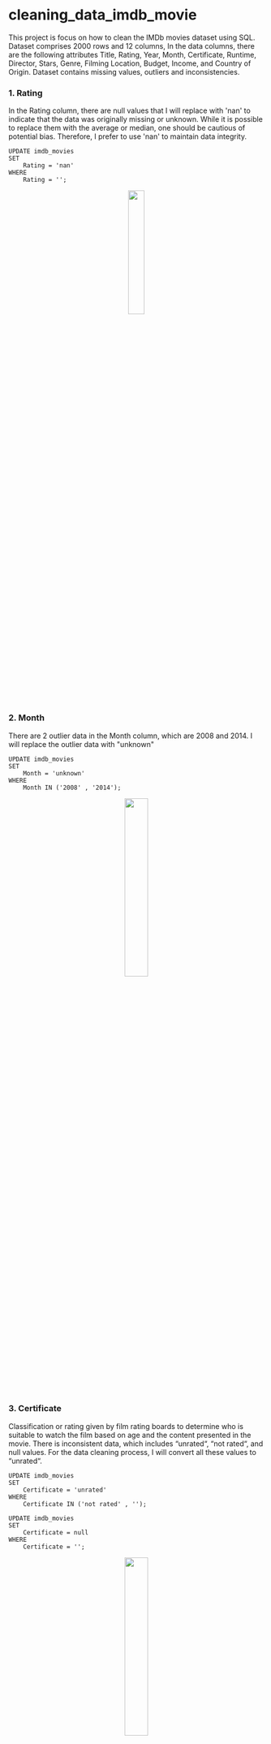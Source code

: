 # cleaning_data_imdb_movie
This project is focus on how to clean the IMDb movies dataset using SQL. Dataset comprises 2000 rows and 12 columns, In the data columns, there are the following attributes Title, Rating, Year, Month, Certificate, Runtime, Director, Stars, Genre, Filming Location, Budget, Income, and Country of Origin. Dataset contains missing values, outliers and inconsistencies.

### 1. Rating 
In the Rating column, there are null values that I will replace with 'nan' to indicate that the data was originally missing or unknown. While it is possible to replace them with the average or median, one should be cautious of potential bias. Therefore, I prefer to use 'nan' to maintain data integrity.

```
UPDATE imdb_movies 
SET 
    Rating = 'nan'
WHERE
    Rating = '';
```
<!--- ![2  Rating4](https://github.com/ulumbagas/cleaning_data_imdb_movie/assets/58242856/28d83327-c3ec-44cf-aaa4-5e685547912f) --->

<p align="center" width="25%">
    <img width="25%" src="https://github.com/ulumbagas/cleaning_data_imdb_movie/assets/58242856/28d83327-c3ec-44cf-aaa4-5e685547912f"> 
</p>
<br/>

### 2.  Month
There are 2 outlier data in the Month column, which are 2008 and 2014. I will replace the outlier data with "unknown"

```
UPDATE imdb_movies 
SET 
    Month = 'unknown'
WHERE
    Month IN ('2008' , '2014');
```



<!--- ![image](https://github.com/ulumbagas/cleaning_data_imdb_movie/assets/58242856/96374ae5-009f-4d28-9c70-3f29e0927bcc) --->

<p align="center" width="30%">
    <img width="30%" src="https://github.com/ulumbagas/cleaning_data_imdb_movie/assets/58242856/96374ae5-009f-4d28-9c70-3f29e0927bcc"> 
</p>

### 3.  Certificate
Classification or rating given by film rating boards to determine who is suitable to watch the film based on age and the content presented in the movie. There is inconsistent data, which includes “unrated“, “not rated“, and null values. For the data cleaning process, I will convert all these values to “unrated“.

```
UPDATE imdb_movies 
SET 
    Certificate = 'unrated'
WHERE
    Certificate IN ('not rated' , '');
```

```
UPDATE imdb_movies 
SET 
    Certificate = null
WHERE
    Certificate = '';
```
<!--- ![image](https://github.com/ulumbagas/cleaning_data_imdb_movie/assets/58242856/5f1ed541-a860-43f8-94f9-3660c27090f7) --->

<p align="center" width="30%">
    <img width="30%" src="https://github.com/ulumbagas/cleaning_data_imdb_movie/assets/58242856/5f1ed541-a860-43f8-94f9-3660c27090f7"> 
</p>


### 3. Filming location
Film location column contains inconsistent data and noise, such as "UK" and "United Kingdom", as well as "Official Facebook" which does not indicate a specific location. Next, "Official Facebook" will be replaced with "Unknown", "The Netherland" will be replaced with "Netherlands", and "UK" will be replaced with "United Kingdom".

```
UPDATE imdb_movies
SET
    Filming_location = 
    CASE 
        WHEN Filming_location = 'The Netherlands' THEN 'Netherlands'
        WHEN Filming_location = 'Official Facebook' THEN 'unknown'
        WHEN Filming_location = 'UK' THEN 'United Kingdom'
        ELSE Filming_location
    END;
```
<!--- ![image](https://github.com/ulumbagas/cleaning_data_imdb_movie/assets/58242856/027dea53-8e1d-4446-91bf-999765713009) --->

<p align="center" width="50%">
    <img width="50%" src="https://github.com/ulumbagas/cleaning_data_imdb_movie/assets/58242856/027dea53-8e1d-4446-91bf-999765713009"> 
</p>

### 4. Budget
In the Budget column there are nominal film production costs, but there is also data such as "Unknown" and various currencies like Dollar, Euro, Rupee, and others. The first step is to clean unnecessary characters, such as spaces and commas, and replace "Unknown" with 0. I changed "Unknown" to 0 because I will later change the data type to BIGINT.

created a new column called "Budget_USD."
```
ALTER TABLE imdb_movies
ADD COLUMN Budget_USD TEXT
```

TRIM() function is used to remove leading and trailing spaces
```
UPDATE imdb_movies 
SET 
    Budget_USD = TRIM(Budget_USD);
```
Replace "unknown" with 0 and delete comma
```
UPDATE imdb_movies
SET Budget_USD = CASE
	WHEN Budget_USD = 'Unknown' THEN 0
    ELSE REPLACE(Budget_USD, ',', '')
END;
```
delete unnecessary currency symbol
```
update imdb_movies set  Budget_USD = 
Case 
when left(Budget_USD,3)= 'CA$' then replace(Budget_USD,'CA$','')
when left(Budget_USD,3)= 'SEK' then replace(Budget_USD,'SEK','')
when left(Budget_USD,3)= 'DKK' then replace(Budget_USD,'DKK','')
when left(Budget_USD,2)= 'A$' then replace(Budget_USD,'A$','')
when left(Budget_USD,3)= 'NOK' then replace(Budget_USD,'NOK','')
when left(Budget_USD,3)= 'CN¥' then replace(Budget_USD,'CN¥','')
when left(Budget_USD,1)= '€' then replace(Budget_USD,'€','')
when left(Budget_USD,1)= '₹' then replace(Budget_USD,'₹','')
when left(Budget_USD,1)= '£' then replace(Budget_USD,'£','')
when left(Budget_USD,1)= '₩' then replace(Budget_USD,'₩','')
when left(Budget_USD,1)= '¥' then replace(Budget_USD,'¥','')
when left(Budget_USD,1)= '$' then replace(Budget_USD,'$','')
else Budget_USD end;
```

changing the data type of the "budget" column to BIGINT
```
ALTER TABLE `cleaning_table`.`imdb_movies` 
CHANGE COLUMN `Budget_USD` `Budget_USD` BIGINT NULL DEFAULT NULL ;
```

convert all currencies to USD
```
UPDATE imdb_movies SET Budget_USD = 
	CASE 
	WHEN LEFT(Budget,1) = '€'   THEN Budget_USD * 1.10 
	WHEN LEFT(Budget,1) = '₹'   THEN Budget_USD * 0.012 
	WHEN LEFT(Budget,1) = '£'   THEN Budget_USD * 1.24 
	WHEN LEFT(Budget,1) = '₩'   THEN Budget_USD * 0.00076 
	WHEN LEFT(Budget,1) = '¥'   THEN Budget_USD * 0.00076 
	WHEN LEFT(Budget,3) = 'CA$' THEN Budget_USD * 0.754688 
	WHEN LEFT(Budget,3) = 'SEK' THEN Budget_USD * 0.095 
	WHEN LEFT(Budget,3) = 'DKK' THEN Budget_USD * 0.15 
	WHEN LEFT(Budget,2) = 'A$'  THEN Budget_USD * 0.667143 
	WHEN LEFT(Budget,3) = 'NOK' THEN Budget_USD * 0.098 
	WHEN LEFT(Budget,3) = 'CN¥' THEN Budget_USD * 0.13994
    else Budget_USD
	END;

```
After cleaning unnecessary symbols and converting currencies, this is the result

<!--- ![image](https://github.com/ulumbagas/cleaning_data_imdb_movie/assets/58242856/14c0b6e5-44ed-4c4f-80c4-800a7b398b93) --->

<p align="center" width="35%">
    <img width="35%" src="https://github.com/ulumbagas/cleaning_data_imdb_movie/assets/58242856/14c0b6e5-44ed-4c4f-80c4-800a7b398b93"> 
</p>

### 5. Income
Income refers to the total amount of money earned or generated by a film through various revenue streams, such as box office ticket sales, DVD and Blu-ray sales, and more. In this coloumn i found outlier data such as “unknown” and I replace it with 0. I change Income type data to BIGINT.

replace "Unknown" with 0
```
UPDATE imdb_movies 
SET 
    income = '0'
WHERE
    income = 'Unknown';
```
TRIM() function
```
UPDATE imdb_movies 
SET 
    income = TRIM(income);
```
delete unnecessary symbol
```
UPDATE imdb_movies 
SET 
    income = REPLACE(income, ',', '');

UPDATE imdb_movies 
SET 
    income = REPLACE(income, '$', '')
where income like '%$%';
```

change Incone type data to BIGINT
```
ALTER TABLE `cleaning_table`.`imdb_movies` 
CHANGE COLUMN `Income` `Income` BIGINT NULL DEFAULT NULL;
```
After cleaning unnecessary symbols and changing the data type of the “Income" column to BIGINT. This is the result

<!--- ![image](https://github.com/ulumbagas/cleaning_data_imdb_movie/assets/58242856/0354b8d5-5ca4-406b-9117-544d09cef177)
 --->
 <p align="center" width="35%">
    <img width="35%" src="https://github.com/ulumbagas/cleaning_data_imdb_movie/assets/58242856/0354b8d5-5ca4-406b-9117-544d09cef177"> 
</p>
